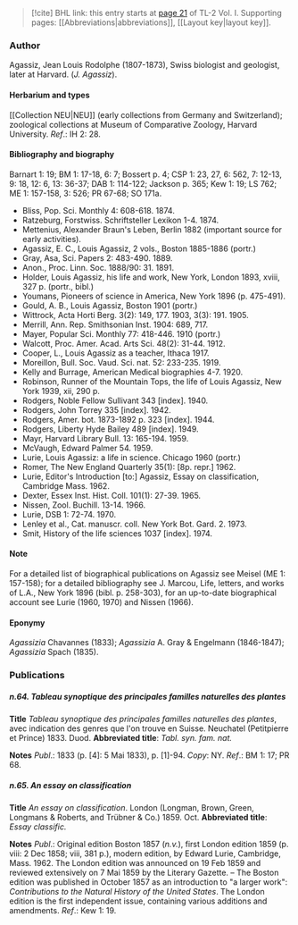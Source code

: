 > [!cite] BHL link: this entry starts at [page 21](https://www.biodiversitylibrary.org/item/103414#page/69/mode/1up) of TL-2 Vol. I.
> Supporting pages: [[Abbreviations|abbreviations]], [[Layout key|layout key]].

### Author

Agassiz, Jean Louis Rodolphe (1807-1873), Swiss biologist and geologist, later at Harvard. (*J. Agassiz*).

#### Herbarium and types

[[Collection NEU|NEU]] (early collections from Germany and Switzerland); zoological collections at Museum of Comparative Zoology, Harvard University.
*Ref*.: IH 2: 28.

#### Bibliography and biography

Barnart 1: 19; BM 1: 17-18, 6: 7; Bossert p. 4; CSP 1: 23, 27, 6: 562, 7: 12-13, 9: 18, 12: 6, 13: 36-37; DAB 1: 114-122; Jackson p. 365; Kew 1: 19; LS 762; ME 1: 157-158, 3: 526; PR 67-68; SO 171a.
- Bliss, Pop. Sci. Monthly 4: 608-618. 1874.
- Ratzeburg, Forstwiss. Schriftsteller Lexikon 1-4. 1874.
- Mettenius, Alexander Braun's Leben, Berlin 1882 (important source for early activities).
- Agassiz, E. C., Louis Agassiz, 2 vols., Boston 1885-1886 (portr.)
- Gray, Asa, Sci. Papers 2: 483-490. 1889.
- Anon., Proc. Linn. Soc. 1888/90: 31. 1891.
- Holder, Louis Agassiz, his life and work, New York, London 1893, xviii, 327 p. (portr., bibl.)
- Youmans, Pioneers of science in America, New York 1896 (p. 475-491).
- Gould, A. B., Louis Agassiz, Boston 1901 (portr.)
- Wittrock, Acta Horti Berg. 3(2): 149, 177. 1903, 3(3): 191. 1905.
- Merrill, Ann. Rep. Smithsonian Inst. 1904: 689, 717.
- Mayer, Popular Sci. Monthly 77: 418-446. 1910 (portr.)
- Walcott, Proc. Amer. Acad. Arts Sci. 48(2): 31-44. 1912.
- Cooper, L., Louis Agassiz as a teacher, Ithaca 1917.
- Moreillon, Bull. Soc. Vaud. Sci. nat. 52: 233-235. 1919.
- Kelly and Burrage, American Medical biographies 4-7. 1920.
- Robinson, Runner of the Mountain Tops, the life of Louis Agassiz, New York 1939, xii, 290 p.
- Rodgers, Noble Fellow Sullivant 343 \[index\]. 1940.
- Rodgers, John Torrey 335 \[index\]. 1942.
- Rodgers, Amer. bot. 1873-1892 p. 323 \[index\]. 1944.
- Rodgers, Liberty Hyde Bailey 489 \[index\]. 1949.
- Mayr, Harvard Library Bull. 13: 165-194. 1959.
- McVaugh, Edward Palmer 54. 1959.
- Lurie, Louis Agassiz: a life in science. Chicago 1960 (portr.)
- Romer, The New England Quarterly 35(1): \[8p. repr.\] 1962.
- Lurie, Editor's Introduction \[to:\] Agassiz, Essay on classification, Cambridge Mass. 1962.
- Dexter, Essex Inst. Hist. Coll. 101(1): 27-39. 1965.
- Nissen, Zool. Buchill. 13-14. 1966.
- Lurie, DSB 1: 72-74. 1970.
- Lenley et al., Cat. manuscr. coll. New York Bot. Gard. 2. 1973.
- Smit, History of the life sciences 1037 \[index\]. 1974.

#### Note

For a detailed list of biographical publications on Agassiz see Meisel (ME 1: 157-158); for a detailed bibliography see J. Marcou, Life, letters, and works of L.A., New York 1896 (bibl. p. 258-303), for an up-to-date biographical account see Lurie (1960, 1970) and Nissen (1966).

#### Eponymy

*Agassizia* Chavannes (1833); *Agassizia* A. Gray & Engelmann (1846-1847); *Agassizia* Spach (1835).

### Publications

##### n.64. Tableau synoptique des principales familles naturelles des plantes

**Title**
*Tableau synoptique des principales familles naturelles des plantes*, avec indication des genres que l'on trouve en Suisse. Neuchatel (Petitpierre et Prince) 1833. Duod.
**Abbreviated title**: *Tabl. syn. fam. nat.*

**Notes**
*Publ*.: 1833 (p. \[4\]: 5 Mai 1833), p. \[1\]-94. *Copy*: NY.
*Ref*.: BM 1: 17; PR 68.

##### n.65. An essay on classification

**Title**
*An essay on classification*. London (Longman, Brown, Green, Longmans & Roberts, and Trübner & Co.) 1859. Oct.
**Abbreviated title**: *Essay classific.*

**Notes**
*Publ*.: Original edition Boston 1857 (*n.v.*), first London edition 1859 (p. viii: 2 Dec 1858; viii, 381 p.), modern edition, by Edward Lurie, Cambridge, Mass. 1962. The London edition was announced on 19 Feb 1859 and reviewed extensively on 7 Mai 1859 by the Literary Gazette. – The Boston edition was published in October 1857 as an introduction to "a larger work": *Contributions to the Natural History of the United States*. The London edition is the first independent issue, containing various additions and amendments.
*Ref*.: Kew 1: 19.

